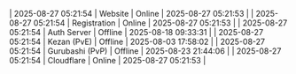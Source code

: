 | 2025-08-27 05:21:54 | Website | Online | 2025-08-27 05:21:53 |
| 2025-08-27 05:21:54 | Registration | Online | 2025-08-27 05:21:53 |
| 2025-08-27 05:21:54 | Auth Server | Offline | 2025-08-18 09:33:31 |
| 2025-08-27 05:21:54 | Kezan (PvE) | Offline | 2025-08-03 17:58:02 |
| 2025-08-27 05:21:54 | Gurubashi (PvP) | Offline | 2025-08-23 21:44:06 |
| 2025-08-27 05:21:54 | Cloudflare | Online | 2025-08-27 05:21:53 |
